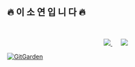 ## 🔥 이 소 연 입 니 다 🔥 ##



<br>
<p align="center" >
  <a href="https://github.com/devxb/gitanimals" >
    <img src="https://render.gitanimals.org/farms/reed426"/>
  </a>
   &nbsp;&nbsp;&nbsp;&nbsp;
   <a href="https://solved.ac/red426">
    <img src="http://mazassumnida.wtf/api/v2/generate_badge?boj=red426">
  </a>
</p>


[![GitGarden](https://gitgarden.marshallku.dev/?user_name=reed426)](https://github.com/marshallku/gitgarden)
